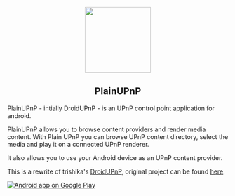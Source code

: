 <p align="center"><img src="https://github.com/m3sv/PlainUPnP/raw/master/app/src/main/ic_launcher-web.png" width="150"></p> 

<h2 align="center"><b>PlainUPnP</b></h2>

PlainUPnP - intially DroidUPnP - is an UPnP control point application for android.

PlainUPnP allows you to browse content providers and render media content.
With Plain UPnP you can browse UPnP content directory, select the media and play it on a connected UPnP renderer.

It also allows you to use your Android device as an UPnP content provider.

This is a rewrite of trishika's [DroidUPnP](https://github.com/trishika/DroidUPnP), original project can be found [here](https://github.com/trishika/DroidUPnP).

<a href="https://play.google.com/store/apps/details?id=com.m3sv.plainupnp">
  <img alt="Android app on Google Play" src="http://developer.android.com/images/brand/en_generic_rgb_wo_60.png" />
</a>
